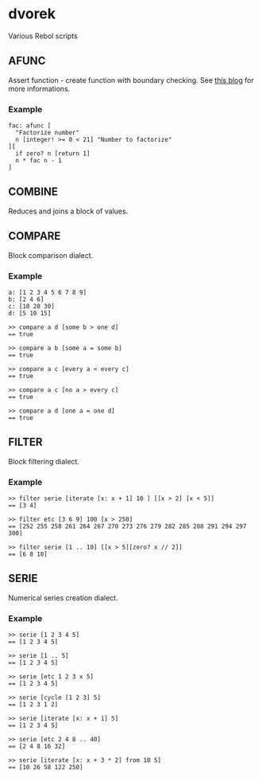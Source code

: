 dvorek
======

Various Rebol scripts

## AFUNC

Assert function - create function with boundary checking. See [this blog](http://blog.iluminat.cz/post/dependent-types-and-value-assertion) for more informations.

### Example

    fac: afunc [
      "Factorize number"
      n [integer! >= 0 < 21] "Number to factorize"
    ][
      if zero? n [return 1]
      n * fac n - 1
    ]

## COMBINE

Reduces and joins a block of values.

## COMPARE

Block comparison dialect.

### Example

    a: [1 2 3 4 5 6 7 8 9]
    b: [2 4 6]
    c: [10 20 30]
    d: [5 10 15]
    
    >> compare a d [some b > one d] 
    == true
    
    >> compare a b [some a = some b]
    == true
    
    >> compare a c [every a < every c]
    == true
    
    >> compare a c [no a > every c]
    == true

    >> compare a d [one a = one d]
    == true

## FILTER

Block filtering dialect.

### Example

    >> filter serie [iterate [x: x + 1] 10 ] [[x > 2] [x < 5]]
    == [3 4]
    
    >> filter etc [3 6 9] 100 [x > 250] 
    == [252 255 258 261 264 267 270 273 276 279 282 285 288 291 294 297 300]
    
    >> filter serie [1 .. 10] [[x > 5][zero? x // 2]] 
    == [6 8 10]

## SERIE

Numerical series creation dialect.

### Example

    >> serie [1 2 3 4 5]
    == [1 2 3 4 5]
    
    >> serie [1 .. 5]    
    == [1 2 3 4 5]
    
    >> serie [etc 1 2 3 x 5]
    == [1 2 3 4 5]
    
    >> serie [cycle [1 2 3] 5]   
    == [1 2 3 1 2]
    
    >> serie [iterate [x: x + 1] 5]
    == [1 2 3 4 5]
    
    >> serie [etc 2 4 8 .. 40]
    == [2 4 8 16 32]
    
    >> serie [iterate [x: x + 3 * 2] from 10 5]
    == [10 26 58 122 250]
